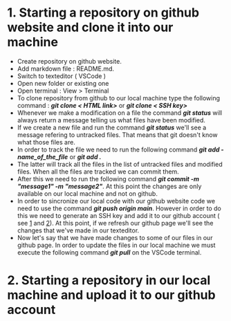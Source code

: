 # 1. Starting a repository on github website and clone it into our machine

  - Create repository on github website. 
  - Add markdown file : README.md. 
  - Switch to texteditor ( VSCode )
  - Open new folder or existing one 
  - Open terminal : View > Terminal 
  - To clone repository from github to our local machine type the following command : ***git clone < HTML link>*** or ***git clone < SSH key>***
  - Whenever we make a modification on a file the command ***git status***  will always return a message telling us what files have been modified.
  - If we create a new file and run the command ***git status*** we'll see a message refering to untracked files. That means that git doesn't know what those files are. 
  - In order to track the file we need to run the following command ***git add -name_of_the_file*** or ***git add .***
  - The latter will track all the files in the list of untracked files and modified files. When all the files are tracked we can commit them. 
  - After this we need to run the following command ***git commit -m "message1" -m "message2"***. At this point the changes are only available on our local machine and not on github. 
  - In order to sincronize our local code with our github website code we need to use the command ***git push origin main***. However in order to do this we need to generate an SSH key and add it to our github account ( see  [1](https://docs.github.com/en/authentication/connecting-to-github-with-ssh/generating-a-new-ssh-key-and-adding-it-to-the-ssh-agent) and [2](https://docs.github.com/en/authentication/connecting-to-github-with-ssh/adding-a-new-ssh-key-to-your-github-account)). At this point, if we refresh our github page we'll see the changes that we've made in our texteditor. 
  - Now let's say that we have made changes to some of our files in our github page. In order to update the files in our local machine we must execute the following command ***git pull*** on the VSCode terminal.

# 2. Starting a repository in our local machine and upload it to our github account

